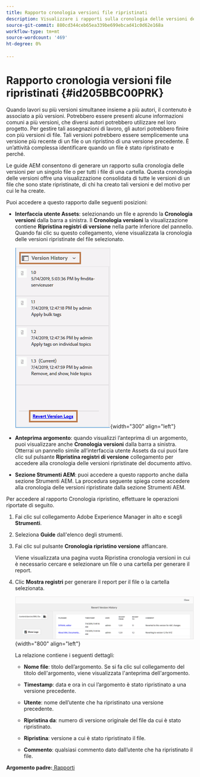 ```yaml
---
title: Rapporto cronologia versioni file ripristinati
description: Visualizzare i rapporti sulla cronologia delle versioni dei file ripristinati nelle guide AEM. Scopri come accedere ai registri di ripristino della versione dall’interfaccia utente di Assets, dall’anteprima dell’argomento e dalla selezione degli strumenti AEM.
source-git-commit: 880cd344ceb65ea339be699ebcad41c0d62e168a
workflow-type: tm+mt
source-wordcount: '469'
ht-degree: 0%

---
```


# Rapporto cronologia versioni file ripristinati {#id205BBC00PRK}

Quando lavori su più versioni simultanee insieme a più autori, il contenuto è associato a più versioni. Potrebbero essere presenti alcune informazioni comuni a più versioni, che diversi autori potrebbero utilizzare nel loro progetto. Per gestire tali assegnazioni di lavoro, gli autori potrebbero finire con più versioni di file. Tali versioni potrebbero essere semplicemente una versione più recente di un file o un ripristino di una versione precedente. È un’attività complessa identificare quando un file è stato ripristinato e perché.

Le guide AEM consentono di generare un rapporto sulla cronologia delle versioni per un singolo file o per tutti i file di una cartella. Questa cronologia delle versioni offre una visualizzazione consolidata di tutte le versioni di un file che sono state ripristinate, di chi ha creato tali versioni e del motivo per cui le ha create.

Puoi accedere a questo rapporto dalle seguenti posizioni:

- **Interfaccia utente Assets**: selezionando un file e aprendo la **Cronologia versioni** dalla barra a sinistra. Il **Cronologia versioni** la visualizzazione contiene **Ripristina registri di versione** nella parte inferiore del pannello. Quando fai clic su questo collegamento, viene visualizzata la cronologia delle versioni ripristinate del file selezionato.

  ![](images/revert-log-from-assets-ui.png){width="300" align="left"}

- **Anteprima argomento**: quando visualizzi l’anteprima di un argomento, puoi visualizzare anche **Cronologia versioni** dalla barra a sinistra. Otterrai un pannello simile all’interfaccia utente Assets da cui puoi fare clic sul pulsante **Ripristina registri di versione** collegamento per accedere alla cronologia delle versioni ripristinate del documento attivo.

- **Sezione Strumenti AEM**: puoi accedere a questo rapporto anche dalla sezione Strumenti AEM. La procedura seguente spiega come accedere alla cronologia delle versioni ripristinate dalla sezione Strumenti AEM.


Per accedere al rapporto Cronologia ripristino, effettuare le operazioni riportate di seguito.

1. Fai clic sul collegamento Adobe Experience Manager in alto e scegli **Strumenti**.

1. Seleziona **Guide** dall&#39;elenco degli strumenti.

1. Fai clic sul pulsante **Cronologia ripristino versione** affiancare.

   Viene visualizzata una pagina vuota Ripristina cronologia versioni in cui è necessario cercare e selezionare un file o una cartella per generare il report.

1. Clic **Mostra registri** per generare il report per il file o la cartella selezionata.

   ![](images/revert-version-history-report.png){width="800" align="left"}

   La relazione contiene i seguenti dettagli:

   - **Nome file**: titolo dell’argomento. Se si fa clic sul collegamento del titolo dell&#39;argomento, viene visualizzata l&#39;anteprima dell&#39;argomento.

   - **Timestamp**: data e ora in cui l’argomento è stato ripristinato a una versione precedente.

   - **Utente**: nome dell’utente che ha ripristinato una versione precedente.

   - **Ripristina da**: numero di versione originale del file da cui è stato ripristinato.

   - **Ripristina**: versione a cui è stato ripristinato il file.

   - **Commento**: qualsiasi commento dato dall’utente che ha ripristinato il file.


**Argomento padre:**[ Rapporti](reports-intro.md)
